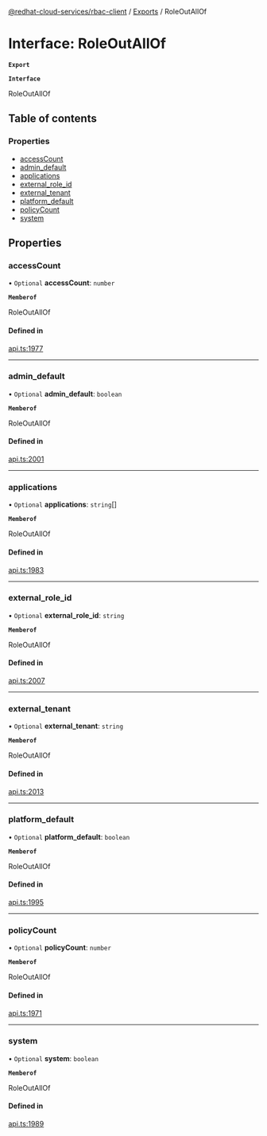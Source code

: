 [@redhat-cloud-services/rbac-client](../README.md) / [Exports](../modules.md) / RoleOutAllOf

# Interface: RoleOutAllOf

**`Export`**

**`Interface`**

RoleOutAllOf

## Table of contents

### Properties

- [accessCount](RoleOutAllOf.md#accesscount)
- [admin\_default](RoleOutAllOf.md#admin_default)
- [applications](RoleOutAllOf.md#applications)
- [external\_role\_id](RoleOutAllOf.md#external_role_id)
- [external\_tenant](RoleOutAllOf.md#external_tenant)
- [platform\_default](RoleOutAllOf.md#platform_default)
- [policyCount](RoleOutAllOf.md#policycount)
- [system](RoleOutAllOf.md#system)

## Properties

### accessCount

• `Optional` **accessCount**: `number`

**`Memberof`**

RoleOutAllOf

#### Defined in

[api.ts:1977](https://github.com/RedHatInsights/javascript-clients/blob/master/packages/rbac/api.ts#L1977)

___

### admin\_default

• `Optional` **admin\_default**: `boolean`

**`Memberof`**

RoleOutAllOf

#### Defined in

[api.ts:2001](https://github.com/RedHatInsights/javascript-clients/blob/master/packages/rbac/api.ts#L2001)

___

### applications

• `Optional` **applications**: `string`[]

**`Memberof`**

RoleOutAllOf

#### Defined in

[api.ts:1983](https://github.com/RedHatInsights/javascript-clients/blob/master/packages/rbac/api.ts#L1983)

___

### external\_role\_id

• `Optional` **external\_role\_id**: `string`

**`Memberof`**

RoleOutAllOf

#### Defined in

[api.ts:2007](https://github.com/RedHatInsights/javascript-clients/blob/master/packages/rbac/api.ts#L2007)

___

### external\_tenant

• `Optional` **external\_tenant**: `string`

**`Memberof`**

RoleOutAllOf

#### Defined in

[api.ts:2013](https://github.com/RedHatInsights/javascript-clients/blob/master/packages/rbac/api.ts#L2013)

___

### platform\_default

• `Optional` **platform\_default**: `boolean`

**`Memberof`**

RoleOutAllOf

#### Defined in

[api.ts:1995](https://github.com/RedHatInsights/javascript-clients/blob/master/packages/rbac/api.ts#L1995)

___

### policyCount

• `Optional` **policyCount**: `number`

**`Memberof`**

RoleOutAllOf

#### Defined in

[api.ts:1971](https://github.com/RedHatInsights/javascript-clients/blob/master/packages/rbac/api.ts#L1971)

___

### system

• `Optional` **system**: `boolean`

**`Memberof`**

RoleOutAllOf

#### Defined in

[api.ts:1989](https://github.com/RedHatInsights/javascript-clients/blob/master/packages/rbac/api.ts#L1989)
